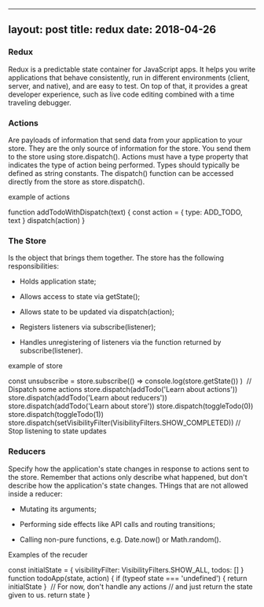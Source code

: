 
--- 
layout: post
title: redux
date: 2018-04-26
---

### Redux

Redux is a predictable state container for JavaScript apps. It helps you write applications that behave consistently, run in different environments (client, server, and native), and are easy to test. On top of that, it provides a great developer experience, such as live code editing combined with a time traveling debugger.

### Actions 

Are payloads of information that send data from your application to your store. They are the only source of information for the store. You send them to the store using store.dispatch().  Actions must have a type property that indicates the type of action being performed. Types should typically be defined as string constants. The dispatch() function can be accessed directly from the store as store.dispatch().

example of actions

function addTodoWithDispatch(text) {
  const action = {
    type: ADD_TODO,
    text
  }
  dispatch(action)
}


### The Store 

Is the object that brings them together. The store has the following responsibilities:

* Holds application state;

* Allows access to state via getState();

* Allows state to be updated via dispatch(action);

* Registers listeners via subscribe(listener);

* Handles unregistering of listeners via the function returned by subscribe(listener).

example of store

const unsubscribe = store.subscribe(() =>
  console.log(store.getState())
)
​
// Dispatch some actions
store.dispatch(addTodo('Learn about actions'))
store.dispatch(addTodo('Learn about reducers'))
store.dispatch(addTodo('Learn about store'))
store.dispatch(toggleTodo(0))
store.dispatch(toggleTodo(1))
store.dispatch(setVisibilityFilter(VisibilityFilters.SHOW_COMPLETED))
​
// Stop listening to state updates


### Reducers 

Specify how the application's state changes in response to actions sent to the store. Remember that actions only describe what happened, but don't describe how the application's state changes.
​THings that are not allowed inside a reducer:

   * Mutating its arguments;

   * Performing side effects like API calls and routing transitions;

   * Calling non-pure functions, e.g. Date.now() or Math.random().

Examples of the recuder

 const initialState = {
  visibilityFilter: VisibilityFilters.SHOW_ALL,
  todos: []
}
​
function todoApp(state, action) {
  if (typeof state === 'undefined') {
    return initialState
  }
​
  // For now, don't handle any actions
  // and just return the state given to us.
  return state
}


